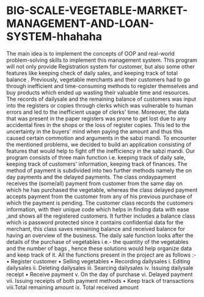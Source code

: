 # BIG-SCALE-VEGETABLE-MARKET-MANAGEMENT-AND-LOAN-SYSTEM-hhahaha

The main idea is to implement the concepts of OOP and real-world problem-solving skills to 
implement this management system. This program will not only provide Registration system for 
customer, but also some other features like keeping check of daily sales, and keeping track of 
total balance .
Previously, vegetable merchants and their customers had to go through inefficient and 
time-consuming methods to register themselves and buy products which ended up wasting 
their valuable time and resources. The records of dailysale and the remaining balance of 
customers was input into the registers or copies through clerks which was vulnerable to human 
errors and led to the inefficient usage of clerks' time. Moreover, the data that was present in 
the paper registers was prone to get lost due to any accidental fires in the shops or the loss of 
register copies. This led to the uncertainty in the buyers' mind when paying the amount and 
thus this caused certain commotion and arguments in the sabzi mandi. 
To encounter the mentioned problems, we decided to build an application consisting of 
features that would help to fight off the inefficiency in the sabzi mandi. Our program consists of
three main function i.e. keeping track of daily sale, keeping track of customers' information, 
keeping track of finances. The method of payment is subdivided into two further methods 
namely the on day payments and the delayed payments. The class ondaypayment receives the 
(some/all) payment from customer from the same day on which he has purchased the 
vegetable, whereas the class delayed payment accepts payment from the customer from any of 
his previous purchase of which the payment is pending. The customer class records the 
customers information, with their unique code which helps in finding data with ease ,and shows 
all the registered customers. It further includes a balance class which is password protected 
since it contains confidential data for the merchant, this class saves remaining balance and 
received balance for having an overview of the business. The daily sale function looks after the 
details of the purchase of vegetables i.e.- the quantity of the vegetables and the number of 
bags , hence these solutions would help organize data and keep track of it.
All the functions present in the project are as follows :-
• Register customer
• Selling vegetables
• Recording dailysales 
i. Editing dailysales
ii. Deleting dailysales
iii. Searcing dailysales
iv. Issuing dailysale receipt
• Receive payment
v. On the day of purchase
vi. Delayed payment
vii. Issuing receipts of both payment methods
• Keep track of transactions
viii.Total remaining amount
ix. Total received amount
